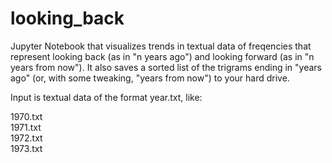 # looking_back
Jupyter Notebook that visualizes trends in textual data of freqencies that represent looking back (as in "n years ago") and looking forward (as in "n years from now"). It also saves a sorted list of the trigrams ending in "years ago" (or, with some tweaking, "years from now") to your hard drive.

Input is textual data of the format year.txt, like:

1970.txt  
1971.txt  
1972.txt  
1973.txt
